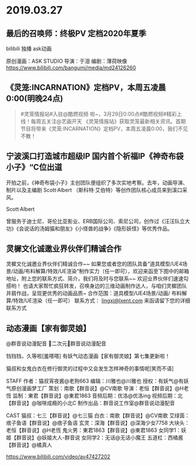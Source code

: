 # 2019.03.27
## 最后的召唤师：终极PV 定档2020年夏季

bilibili 独播 ask动画

原创漫画：ASK STUDIO
导演：于沺
编剧：薄荷映像 
https://www.bilibili.com/bangumi/media/md24126260

## 《灵笼:INCARNATION》定档PV，本周五凌晨0:00(明晚24点)

>#灵笼情报站#入驻@酷燃视频 啦~，3月29日0:00点#酷燃视频#精彩上线！每周五关注@艺画开天 《灵笼情报站》获取灵笼最新相关资讯。首期节目将带来《灵笼:INCARNATION》定档PV，本周五凌晨0:00，我们不见不散！
 
 
## 宁波溪口打造城市超级IP 国内首个祈福IP《神奇布袋小子》“C位出道

开拍之前，《神奇布袋小子》主创团队便组织了多次实地考察。去年，动画导演、制片以及主编剧 Scott·Albert （斯科特·艾伯特）等创作团队核心成员来到溪口采风。

Scott·Albert

曾服务于迪士尼、哥伦比亚影业、ERB国际公司、索尼公司，创作过《汪汪队立大功》《会说话的汤姆猫和朋友》《小怪兽的战争》《隐形妖怪》等优秀作品。

## 灵樨文化诚邀业界伙伴们精诚合作

灵樨文化诚邀业界伙伴们精诚合作~~ 
如果您或者您的团队具备“道具模型/UE4场景/动画/布料解算/特效/UE渲染”制作实力（任一即可），欢迎来函至下图中的邮箱地址，附上您的联系方式、简介，我们将及时与您联系~~ 欢迎业界伙伴们速速勾搭哟！ 也请大家帮忙疯狂转发，召唤身边的三维动画制作达人，与咱们灵樨团队并肩作战，呈现更优秀的动画品质~ 
合作范围：道具模型/UE4场景/动画/
布料解算/特效/UE渲染（任一即可）
联系方式： lingxi@lxent.com
来函请留下您的详细联系方式


##  动态漫画【家有御灵娘】
@群音说动漫配音
二次元群音说动漫配音

铛铛铛，久等啦[羞嗒嗒]
有妖气动态漫画【家有御灵娘】第七集更新啦！

猫叔和女鬼白衣在修行御灵的过程中又会发生怎样神奇的事情呢[笑而不语]

STAFF
作者：猫叔宵夜酱@老狗663
编辑：川雅也@川雅也
授权：有妖气@有妖气原创漫画梦工厂
策划：南歌【群音说】@CV南歌
导演：老恒【群音说】@H老恆
监制：東君【群音说】@東君1863
音频后期：优洛@优洛ing
视频后期：北【群音说】@咖啡成瘾的小北C
制作出品：群音说工作室@群音说动漫配音

CAST
猫叔：七三【群音说】@七三猫
白衣：南歌【群音说】@CV南歌
艾绿茵：痞子鱼语【群音说】@痞子鱼语
玄灵：深海【群音说】@深海少女7758
大块头：老恒【群音说】@H老恆
鬼火男：東君1863【群音说】@東君1863
女同学1：妖姬【群音说】@妖姬大人-群音说
女同学2：无话@无话小魔王
五道杠：西橘酱【群音说】@橘真人

https://www.bilibili.com/video/av47427202
